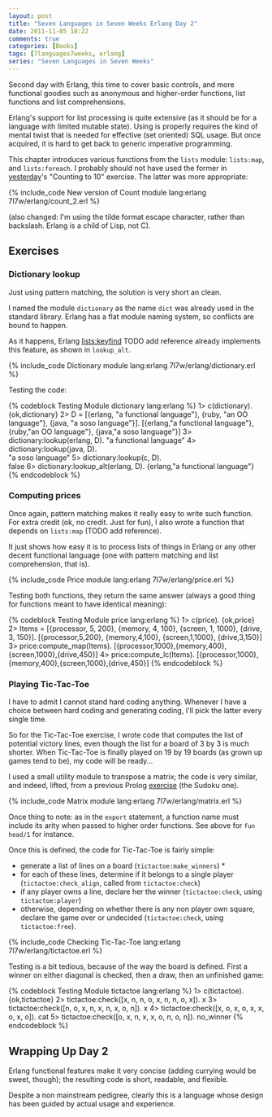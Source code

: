 ```yaml
---
layout: post
title: "Seven Languages in Seven Weeks Erlang Day 2"
date: 2011-11-05 18:22
comments: true
categories: [Books]
tags: [7languages7weeks, erlang]
series: "Seven Languages in Seven Weeks"
---
```

Second day with Erlang, this time to cover basic controls, and more functional goodies such as anonymous and higher-order functions, list functions and list comprehensions.
<!--more-->
Erlang's support for list processing is quite extensive (as it should be for a language with limited mutable state). Using is properly requires the kind of mental twist that is needed for effective (set oriented) SQL usage. But once acquired, it is hard to get back to generic imperative programming.

This chapter introduces various functions from the `lists` module: `lists:map`, and `lists:foreach`. I probably should not have used the former in [yesterday](/blog/2011/11/04/seven-languages-in-seven-weeks-erlang-day-1/)'s "Counting to 10" exercise. The latter was more appropriate:

{% include_code New version of Count module lang:erlang 7l7w/erlang/count_2.erl %}

(also changed: I'm using the tilde format escape character, rather than backslash. Erlang is a child of Lisp, not C).

Exercises
---------

### Dictionary lookup

Just using pattern matching, the solution is very short an clean.

I named the module `dictionary` as the name `dict` was already used in the standard library. Erlang has a flat module naming system, so conflicts are bound to happen.

As it happens, Erlang [lists:keyfind]() TODO add reference already implements this feature, as shown in `lookup_alt`.

{% include_code Dictionary module lang:erlang 7l7w/erlang/dictionary.erl %}

Testing the code:

{% codeblock Testing Module dictionary lang:erlang %}
1> c(dictionary).
{ok,dictionary}
2> D = [{erlang, "a functional language"}, {ruby, "an OO language"}, {java, "a soso language"}].
[{erlang,"a functional language"},
 {ruby,"an OO language"},
 {java,"a soso language"}]
3> dictionary:lookup(erlang, D).
"a functional language"
4> dictionary:lookup(java, D).  
"a soso language"
5> dictionary:lookup(c, D).   
false
6> dictionary:lookup_alt(erlang, D).
{erlang,"a functional language"}
{% endcodeblock %}

### Computing prices

Once again, pattern matching makes it really easy to write such function. For extra credit (ok, no credit. Just for fun), I also wrote a function that depends on `lists:map` (TODO add reference). 

It just shows how easy it is to process lists of things in Erlang or any other decent functional language (one with pattern matching and list comprehension, that is).

{% include_code Price module lang:erlang 7l7w/erlang/price.erl %}

Testing both functions, they return the same answer (always a good thing for functions meant to have identical meaning):

{% codeblock Testing Module price lang:erlang %}
1> c(price).
{ok,price}
2> Items = [{processor, 5, 200}, {memory, 4, 100}, {screen, 1, 1000}, {drive, 3, 150}].
[{processor,5,200},
 {memory,4,100},
 {screen,1,1000},
 {drive,3,150}]
3> price:compute_map(Items).
[{processor,1000},{memory,400},{screen,1000},{drive,450}]
4> price:compute_lc(Items).
[{processor,1000},{memory,400},{screen,1000},{drive,450}]
{% endcodeblock %}

### Playing Tic-Tac-Toe

I have to admit I cannot stand hard coding anything. Whenever I have a choice between hard coding and generating coding, I'll pick the latter every single time.

So for the Tic-Tac-Toe exercise, I wrote code that computes the list of potential victory lines, even though the list for a board of 3 by 3 is much shorter. When Tic-Tac-Toe is finally played on 19 by 19 boards (as grown up games tend to be), my code will be ready...

I used a small utility module to transpose a matrix; the code is very similar, and indeed, lifted, from a previous Prolog [exercise](/blog/2011/10/24/seven-languages-in-seven-weeks-prolog-day-3/) (the Sudoku one).

{% include_code Matrix module lang:erlang 7l7w/erlang/matrix.erl %}

Once thing to note: as in the `export` statement, a function name must include its arity when passed to higher order functions. See above for `fun head/1` for instance.

Once this is defined, the code for Tic-Tac-Toe is fairly simple:

 * generate a list of lines on a board (`tictactoe:make_winners`) *
 * for each of these lines, determine if it belongs to a single player (`tictactoe:check_align`, called from `tictactoe:check`)
 * if any player owns a line, declare her the winner (`tictactoe:check`, using `tictactoe:player`)
 * otherwise, depending on whether there is any non player own square, declare the game over or undecided (`tictactoe:check`, using `tictactoe:free`).

{% include_code Checking Tic-Tac-Toe lang:erlang 7l7w/erlang/tictactoe.erl %}

Testing is a bit tedious, because of the way the board is defined. First a winner on either diagonal is checked, then a draw, then an unfinished game:

{% codeblock Testing Module tictactoe lang:erlang %}
1> c(tictactoe).
{ok,tictactoe}
2> tictactoe:check([x, n, n, o, x, n, n, o, x]).
x
3> tictactoe:check([n, o, x, n, x, n, x, o, n]).
x
4> tictactoe:check([x, o, x, o, x, x, o, x, o]).
cat
5> tictactoe:check([o, x, n, x, x, o, n, o, n]).
no_winner
{% endcodeblock %}

Wrapping Up Day 2
-----------------

Erlang functional features make it very concise (adding currying would be sweet, though); the resulting code is short, readable, and flexible.

Despite a non mainstream pedigree, clearly this is a language whose design has been guided by actual usage and experience.